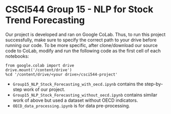 # CSCI544 Group 15 - NLP for Stock Trend Forecasting

Our project is developed and ran on Google CoLab. Thus, to run this project successfully, make sure to specify the correct path to your drive before running our code. To be more specific, after clone/download our source code to CoLab, modify and run the following code as the first cell of each notebooks:

```
from google.colab import drive
drive.mount('/content/drive')
%cd '/content/drive/<your drive>/csci544-project'
```

- `Group15_NLP_Stock_Forecasting_with_oecd.ipynb` contains the step-by-step work of our project.
- `Group15_NLP_Stock_Forecasting_without_oecd.ipynb` contains similar work of above but used a dataset without OECD indicators.
- `OECD_data_processing.ipynb` is for data pre-processing.


